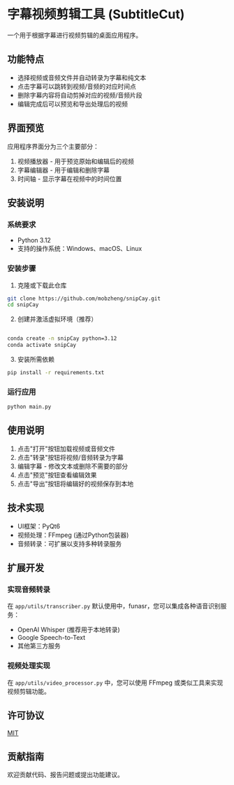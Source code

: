 # 字幕视频剪辑工具 (SubtitleCut)

一个用于根据字幕进行视频剪辑的桌面应用程序。

## 功能特点

- 选择视频或音频文件并自动转录为字幕和纯文本
- 点击字幕可以跳转到视频/音频的对应时间点
- 删除字幕内容将自动剪掉对应的视频/音频片段
- 编辑完成后可以预览和导出处理后的视频

## 界面预览

应用程序界面分为三个主要部分：
1. 视频播放器 - 用于预览原始和编辑后的视频
2. 字幕编辑器 - 用于编辑和删除字幕
3. 时间轴 - 显示字幕在视频中的时间位置

## 安装说明

### 系统要求

- Python 3.12
- 支持的操作系统：Windows、macOS、Linux

### 安装步骤

1. 克隆或下载此仓库

```bash
git clone https://github.com/mobzheng/snipCay.git
cd snipCay
```
2. 创建并激活虚拟环境（推荐）

```bash
```
```bash
conda create -n snipCay python=3.12
conda activate snipCay 

```
3. 安装所需依赖

```bash
pip install -r requirements.txt
```

### 运行应用

```bash
python main.py
```

## 使用说明

1. 点击"打开"按钮加载视频或音频文件
2. 点击"转录"按钮将视频/音频转录为字幕
3. 编辑字幕 - 修改文本或删除不需要的部分
4. 点击"预览"按钮查看编辑效果
5. 点击"导出"按钮将编辑好的视频保存到本地

## 技术实现

- UI框架：PyQt6
- 视频处理：FFmpeg (通过Python包装器)
- 音频转录：可扩展以支持多种转录服务

## 扩展开发

### 实现音频转录

在 `app/utils/transcriber.py` 默认使用中，funasr，您可以集成各种语音识别服务：
- OpenAI Whisper (推荐用于本地转录)
- Google Speech-to-Text
- 其他第三方服务

### 视频处理实现

在 `app/utils/video_processor.py` 中，您可以使用 FFmpeg 或类似工具来实现视频剪辑功能。

## 许可协议

[MIT](LICENSE)

## 贡献指南

欢迎贡献代码、报告问题或提出功能建议。 